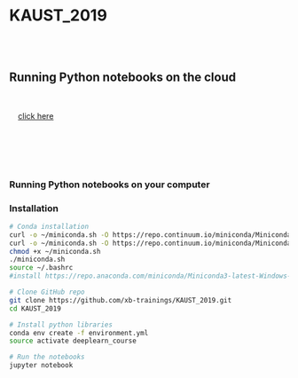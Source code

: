 # KAUST_2019

<br>
<br>



<!--  -->	
## Running Python notebooks on the cloud 
<br>

&nbsp;&nbsp;&nbsp; [click here]


[Click here]: https://mybinder.org/v2/gh/xb-trainings/KAUST_2019/master



<br>
<br>
<br>
<br>

### Running Python notebooks on your computer

### Installation
   ```sh
   # Conda installation
   curl -o ~/miniconda.sh -O https://repo.continuum.io/miniconda/Miniconda3-latest-Linux-x86_64.sh # Linux
   curl -o ~/miniconda.sh -O https://repo.continuum.io/miniconda/Miniconda3-latest-MacOSX-x86_64.sh # OSX
   chmod +x ~/miniconda.sh
   ./miniconda.sh
   source ~/.bashrc
   #install https://repo.anaconda.com/miniconda/Miniconda3-latest-Windows-x86_64.exe # Windows

   # Clone GitHub repo
   git clone https://github.com/xb-trainings/KAUST_2019.git
   cd KAUST_2019

   # Install python libraries
   conda env create -f environment.yml
   source activate deeplearn_course

   # Run the notebooks
   jupyter notebook
   ```
<br>
